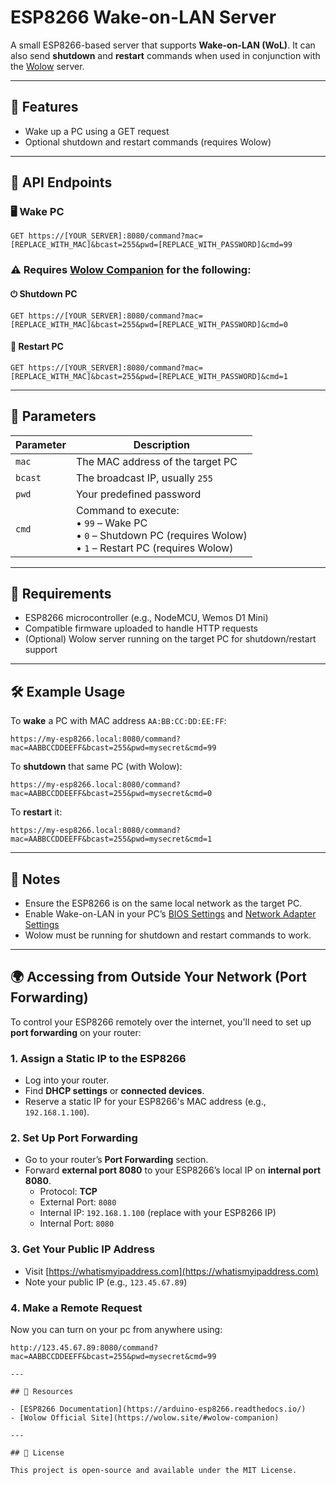 # ESP8266 Wake-on-LAN Server

A small ESP8266-based server that supports **Wake-on-LAN (WoL)**. It can also send **shutdown** and **restart** commands when used in conjunction with the [Wolow](https://wolow.site/) server.

---

## 📡 Features

- Wake up a PC using a GET request
- Optional shutdown and restart commands (requires Wolow)

---

## 🔗 API Endpoints

### 🖥 Wake PC

`GET https://[YOUR_SERVER]:8080/command?mac=[REPLACE_WITH_MAC]&bcast=255&pwd=[REPLACE_WITH_PASSWORD]&cmd=99`

### ⚠ Requires [Wolow Companion](https://wolow.site/#wolow-companion) for the following:

#### ⏻ Shutdown PC

`GET https://[YOUR_SERVER]:8080/command?mac=[REPLACE_WITH_MAC]&bcast=255&pwd=[REPLACE_WITH_PASSWORD]&cmd=0`

#### 🔄 Restart PC

`GET https://[YOUR_SERVER]:8080/command?mac=[REPLACE_WITH_MAC]&bcast=255&pwd=[REPLACE_WITH_PASSWORD]&cmd=1`

---

## 🔧 Parameters

| Parameter | Description |
|----------|-------------|
| `mac`    | The MAC address of the target PC |
| `bcast`  | The broadcast IP, usually `255` |
| `pwd`    | Your predefined password |
| `cmd`    | Command to execute:<br>• `99` – Wake PC<br>• `0` – Shutdown PC (requires Wolow)<br>• `1` – Restart PC (requires Wolow) |

---

## 🔌 Requirements

- ESP8266 microcontroller (e.g., NodeMCU, Wemos D1 Mini)
- Compatible firmware uploaded to handle HTTP requests
- (Optional) Wolow server running on the target PC for shutdown/restart support

---

## 🛠 Example Usage

To **wake** a PC with MAC address `AA:BB:CC:DD:EE:FF`:

```
https://my-esp8266.local:8080/command?mac=AABBCCDDEEFF&bcast=255&pwd=mysecret&cmd=99
```

To **shutdown** that same PC (with Wolow):

```
https://my-esp8266.local:8080/command?mac=AABBCCDDEEFF&bcast=255&pwd=mysecret&cmd=0
```

To **restart** it:

```
https://my-esp8266.local:8080/command?mac=AABBCCDDEEFF&bcast=255&pwd=mysecret&cmd=1
```

---

## 🧠 Notes

- Ensure the ESP8266 is on the same local network as the target PC.
- Enable Wake-on-LAN in your PC’s [BIOS Settings](https://youtu.be/7rnpV8onpjM?si=Z1_Jr_2Q9qIaoAOS) and [Network Adapter Settings](https://youtu.be/4-zlIAyy10k?si=i68x27b43tMmLcFk)
- Wolow must be running for shutdown and restart commands to work.

---

## 🌍 Accessing from Outside Your Network (Port Forwarding)

To control your ESP8266 remotely over the internet, you'll need to set up **port forwarding** on your router:

### 1. Assign a Static IP to the ESP8266
- Log into your router.
- Find **DHCP settings** or **connected devices**.
- Reserve a static IP for your ESP8266's MAC address (e.g., `192.168.1.100`).

### 2. Set Up Port Forwarding
- Go to your router’s **Port Forwarding** section.
- Forward **external port 8080** to your ESP8266’s local IP on **internal port 8080**.
  - Protocol: **TCP**
  - External Port: `8080`
  - Internal IP: `192.168.1.100` (replace with your ESP8266 IP)
  - Internal Port: `8080`

### 3. Get Your Public IP Address
- Visit [https://whatismyipaddress.com](https://whatismyipaddress.com)
- Note your public IP (e.g., `123.45.67.89`)

### 4. Make a Remote Request
Now you can turn on your pc from anywhere using:

```
http://123.45.67.89:8080/command?mac=AABBCCDDEEFF&bcast=255&pwd=mysecret&cmd=99

---

## 📎 Resources

- [ESP8266 Documentation](https://arduino-esp8266.readthedocs.io/)
- [Wolow Official Site](https://wolow.site/#wolow-companion)

---

## 📄 License

This project is open-source and available under the MIT License.
